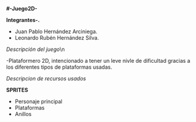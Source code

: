 **#-Juego2D-**

**Integrantes-.** 
- Juan Pablo Hernández Arciniega.
- Leonardo Rubén Hernández Silva.

*Descripción del juego*\n

   -Plataformero 2D, intencionado a tener un leve nivle de dificultad gracias a los diferentes tipos de plataformas usadas.





*Descripcion de recursos usados*

****SPRITES****

- Personaje principal
- Plataformas
- Anillos
